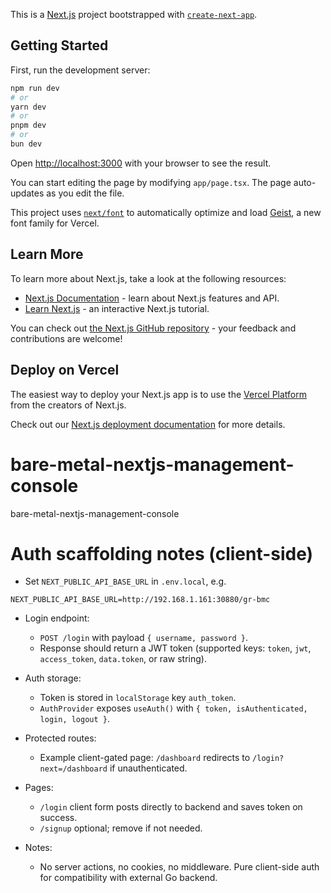 This is a [Next.js](https://nextjs.org) project bootstrapped with [`create-next-app`](https://nextjs.org/docs/app/api-reference/cli/create-next-app).

## Getting Started

First, run the development server:

```bash
npm run dev
# or
yarn dev
# or
pnpm dev
# or
bun dev
```

Open [http://localhost:3000](http://localhost:3000) with your browser to see the result.

You can start editing the page by modifying `app/page.tsx`. The page auto-updates as you edit the file.

This project uses [`next/font`](https://nextjs.org/docs/app/building-your-application/optimizing/fonts) to automatically optimize and load [Geist](https://vercel.com/font), a new font family for Vercel.

## Learn More

To learn more about Next.js, take a look at the following resources:

- [Next.js Documentation](https://nextjs.org/docs) - learn about Next.js features and API.
- [Learn Next.js](https://nextjs.org/learn) - an interactive Next.js tutorial.

You can check out [the Next.js GitHub repository](https://github.com/vercel/next.js) - your feedback and contributions are welcome!

## Deploy on Vercel

The easiest way to deploy your Next.js app is to use the [Vercel Platform](https://vercel.com/new?utm_medium=default-template&filter=next.js&utm_source=create-next-app&utm_campaign=create-next-app-readme) from the creators of Next.js.

Check out our [Next.js deployment documentation](https://nextjs.org/docs/app/building-your-application/deploying) for more details.
# bare-metal-nextjs-management-console
bare-metal-nextjs-management-console

# Auth scaffolding notes (client-side)

- Set `NEXT_PUBLIC_API_BASE_URL` in `.env.local`, e.g.

```
NEXT_PUBLIC_API_BASE_URL=http://192.168.1.161:30880/gr-bmc
```

- Login endpoint:
  - `POST /login` with payload `{ username, password }`.
  - Response should return a JWT token (supported keys: `token`, `jwt`, `access_token`, `data.token`, or raw string).

- Auth storage:
  - Token is stored in `localStorage` key `auth_token`.
  - `AuthProvider` exposes `useAuth()` with `{ token, isAuthenticated, login, logout }`.

- Protected routes:
  - Example client-gated page: `/dashboard` redirects to `/login?next=/dashboard` if unauthenticated.

- Pages:
  - `/login` client form posts directly to backend and saves token on success.
  - `/signup` optional; remove if not needed.

- Notes:
  - No server actions, no cookies, no middleware. Pure client-side auth for compatibility with external Go backend.